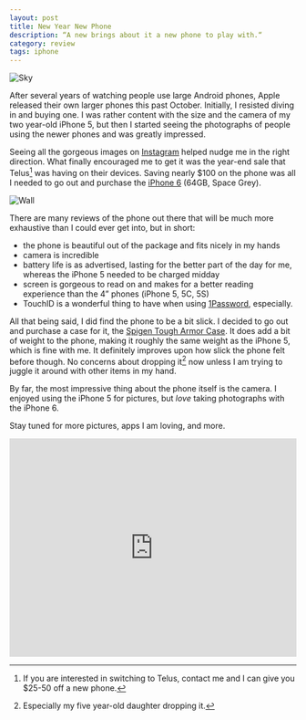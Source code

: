 ```yaml
---
layout: post
title: New Year New Phone
description: “A new brings about it a new phone to play with.“
category: review    
tags: iphone
---
```


![Sky](http://www.foursides.ca/images/sky.jpg)

After several years of watching people use large Android phones, Apple released their own larger phones this past October. Initially, I resisted diving in and buying one. I was rather content with the size and the camera of my two year-old iPhone 5, but then I started seeing the photographs of people using the newer phones and was greatly impressed. 

Seeing all the gorgeous images on [Instagram](http://www.instapaper.com/foursides "Foursides | Instapaper") helped nudge me in the right direction. What finally encouraged me to get it was the year-end sale that Telus[^1] was having on their devices. Saving nearly $100 on the phone was all I needed to go out and purchase the [iPhone 6](http://www.amazon.com/gp/product/B00NQGP5X2/ref=as_li_tl?ie=UTF8&camp=1789&creative=390957&creativeASIN=B00NQGP5X2&linkCode=as2&tag=four0b-20&linkId=DR5FMEARVOSP6S53 "iPhone 6") (64GB, Space Grey).

![Wall](http://www.foursides.ca/images/wall.jpg)

There are many reviews of the phone out there that will be much more exhaustive than I could ever get into, but in short:

- the phone is beautiful out of the package and fits nicely in my hands
- camera is incredible
- battery life is as advertised, lasting for the better part of the day for me, whereas the iPhone 5 needed to be charged midday
- screen is gorgeous to read on and makes for a better reading experience than the 4” phones (iPhone 5, 5C, 5S)
- TouchID is a wonderful thing to have when using [1Password](https://itunes.apple.com/us/app/1password-password-manager/id568903335?mt=8&uo=4&at=10l4Qt "1Password"), especially. 

All that being said, I did find the phone to be a bit slick. I decided to go out and purchase a case for it, the [Spigen Tough Armor Case](http://www.amazon.com/gp/product/B00JH88NHI/ref=as_li_tl?ie=UTF8&camp=1789&creative=390957&creativeASIN=B00JH88NHI&linkCode=as2&tag=four0b-20&linkId=VN4XWZJ7BXJSKOK4 "Spigen Tough Armor Case"). It does add a bit of weight to the phone, making it roughly the same weight as the iPhone 5, which is fine with me. It definitely improves upon how slick the phone felt before though. No concerns about dropping it[^2] now unless I am trying to juggle it around with other items in my hand. 

By far, the most impressive thing about the phone itself is the camera. I enjoyed using the iPhone 5 for pictures, but *love* taking photographs with the iPhone 6. 

Stay tuned for more pictures, apps I am loving, and more.

<div style='position: relative; padding-bottom: 76%; height: 0; overflow: hidden;'><iframe id='iframe' src='http://flickrit.com/slideshowholder.php?height=75&size=big&setId=72157648109533314/&thumbnails=0&transition=0&layoutType=responsive&sort=0' scrolling='no' frameborder='0'style='width:100%; height:100%; position: absolute; top:0; left:0;' ></iframe></div>

[^1]:	If you are interested in switching to Telus, contact me and I can give you $25-50 off a new phone. 
[^2]: Especially my five year-old daughter dropping it.